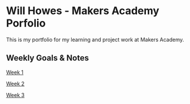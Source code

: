 # Will Howes - Makers Academy Porfolio
This is my portfolio for my learning and project work at Makers Academy.

## Weekly Goals & Notes
[Week 1](https://github.com/willhowes/makers_portfolio_and_notes/blob/master/week_1.md)

[Week 2](https://github.com/willhowes/makers_portfolio_and_notes/blob/master/week_2.md)

[Week 3](https://github.com/willhowes/makers_portfolio_and_notes/blob/master/week_3.md)
